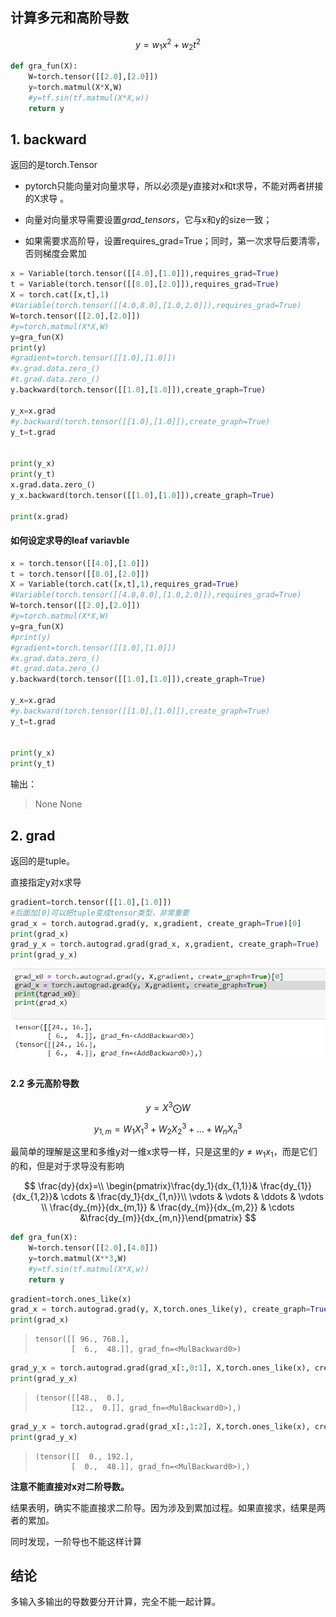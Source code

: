 ## 计算多元和高阶导数

$$
y = w_1  x^2 + w_2 t^2
$$

```python
def gra_fun(X):
    W=torch.tensor([[2.0],[2.0]])
    y=torch.matmul(X*X,W)
    #y=tf.sin(tf.matmul(X*X,w))
    return y
```

## 1. backward

返回的是torch.Tensor

- pytorch只能向量对向量求导，所以必须是y直接对x和t求导，不能对两者拼接的X求导 。

-  向量对向量求导需要设置*grad_tensors*，它与x和y的size一致；

- 如果需要求高阶导，设置requires_grad=True；同时，第一次求导后要清零，否则梯度会累加

```python
x = Variable(torch.tensor([[4.0],[1.0]]),requires_grad=True)
t = Variable(torch.tensor([[8.0],[2.0]]),requires_grad=True)
X = torch.cat([x,t],1)
#Variable(torch.tensor([[4.0,8.0],[1.0,2.0]]),requires_grad=True)
W=torch.tensor([[2.0],[2.0]])
#y=torch.matmul(X*X,W)
y=gra_fun(X)
print(y)
#gradient=torch.tensor([[1.0],[1.0]])
#x.grad.data.zero_()
#t.grad.data.zero_()
y.backward(torch.tensor([[1.0],[1.0]]),create_graph=True)

y_x=x.grad
#y.backward(torch.tensor([[1.0],[1.0]]),create_graph=True)
y_t=t.grad


print(y_x)
print(y_t)
x.grad.data.zero_()
y_x.backward(torch.tensor([[1.0],[1.0]]),create_graph=True)

print(x.grad)
```

#### 如何设定求导的leaf variavble

```python
x = torch.tensor([[4.0],[1.0]])
t = torch.tensor([[8.0],[2.0]])
X = Variable(torch.cat([x,t],1),requires_grad=True)
#Variable(torch.tensor([[4.0,8.0],[1.0,2.0]]),requires_grad=True)
W=torch.tensor([[2.0],[2.0]])
#y=torch.matmul(X*X,W)
y=gra_fun(X)
#print(y)
#gradient=torch.tensor([[1.0],[1.0]])
#x.grad.data.zero_()
#t.grad.data.zero_()
y.backward(torch.tensor([[1.0],[1.0]]),create_graph=True)

y_x=x.grad
#y.backward(torch.tensor([[1.0],[1.0]]),create_graph=True)
y_t=t.grad


print(y_x)
print(y_t)
```
输出：
> None
> None

## 2. grad

返回的是tuple。

直接指定y对x求导
```python
gradient=torch.tensor([[1.0],[1.0]])
#后面加[0]可以把tuple变成tensor类型，非常重要
grad_x = torch.autograd.grad(y, x,gradient, create_graph=True)[0]
print(grad_x) 
grad_y_x = torch.autograd.grad(grad_x, x,gradient, create_graph=True)
print(grad_y_x) 
```

![image-20200804144835965](../imags/image-20200804144835965.png)

#### 2.2 多元高阶导数

$$ y = X^3\bigodot W$$

$$y_{1,m} = W_1X_1^3+W_2X_2^3+...+W_nX_n^3$$

最简单的理解是这里和多维y对一维x求导一样，只是这里的$y\neq w_1x_1$，而是它们的和，但是对于求导没有影响

$$
\frac{dy}{dx}=\\
\begin{pmatrix}\frac{dy_1}{dx_{1,1}}& \frac{dy_{1}}{dx_{1,2}}& \cdots & \frac{dy_1}{dx_{1,n}}\\
\vdots & \vdots & \ddots & \vdots \\
\frac{dy_{m}}{dx_{m,1}} & \frac{dy_{m}}{dx_{m,2}} & \cdots &\frac{dy_{m}}{dx_{m,n}}\end{pmatrix}
$$




```python
def gra_fun(X):
    W=torch.tensor([[2.0],[4.0]])
    y=torch.matmul(X**3,W)
    #y=tf.sin(tf.matmul(X*X,w))
    return y
```



```python
gradient=torch.ones_like(x)
grad_x = torch.autograd.grad(y, X,torch.ones_like(y), create_graph=True)[0]
print(grad_x) 
```

> ```
> tensor([[ 96., 768.],
>         [  6.,  48.]], grad_fn=<MulBackward0>)
> ```

```python
grad_y_x = torch.autograd.grad(grad_x[:,0:1], X,torch.ones_like(x), create_graph=True)
print(grad_y_x) 
```

> ```
> (tensor([[48.,  0.],
>         [12.,  0.]], grad_fn=<MulBackward0>),)
> ```

```python
grad_y_x = torch.autograd.grad(grad_x[:,1:2], X,torch.ones_like(x), create_graph=True)
print(grad_y_x) 
```

> ```
> (tensor([[  0., 192.],
>         [  0.,  48.]], grad_fn=<MulBackward0>),)
> ```

**注意不能直接对x对二阶导数。**



结果表明，确实不能直接求二阶导。因为涉及到累加过程。如果直接求，结果是两者的累加。

同时发现，一阶导也不能这样计算

## 结论

多输入多输出的导数要分开计算，完全不能一起计算。